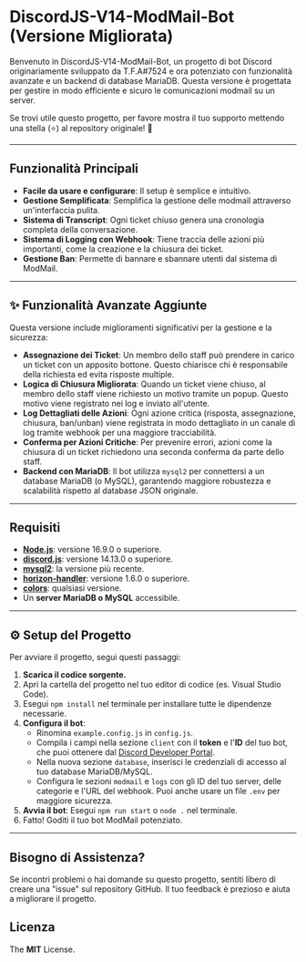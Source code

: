 # DiscordJS-V14-ModMail-Bot (Versione Migliorata)

Benvenuto in DiscordJS-V14-ModMail-Bot, un progetto di bot Discord originariamente sviluppato da T.F.A#7524 e ora potenziato con funzionalità avanzate e un backend di database MariaDB. Questa versione è progettata per gestire in modo efficiente e sicuro le comunicazioni modmail su un server.

Se trovi utile questo progetto, per favore mostra il tuo supporto mettendo una stella (⭐️) al repository originale! 🙏

---

## Funzionalità Principali

* **Facile da usare e configurare**: Il setup è semplice e intuitivo.
* **Gestione Semplificata**: Semplifica la gestione delle modmail attraverso un'interfaccia pulita.
* **Sistema di Transcript**: Ogni ticket chiuso genera una cronologia completa della conversazione.
* **Sistema di Logging con Webhook**: Tiene traccia delle azioni più importanti, come la creazione e la chiusura dei ticket.
* **Gestione Ban**: Permette di bannare e sbannare utenti dal sistema di ModMail.

---

## ✨ Funzionalità Avanzate Aggiunte

Questa versione include miglioramenti significativi per la gestione e la sicurezza:

* **Assegnazione dei Ticket**: Un membro dello staff può prendere in carico un ticket con un apposito bottone. Questo chiarisce chi è responsabile della richiesta ed evita risposte multiple.
* **Logica di Chiusura Migliorata**: Quando un ticket viene chiuso, al membro dello staff viene richiesto un motivo tramite un popup. Questo motivo viene registrato nei log e inviato all'utente.
* **Log Dettagliati delle Azioni**: Ogni azione critica (risposta, assegnazione, chiusura, ban/unban) viene registrata in modo dettagliato in un canale di log tramite webhook per una maggiore tracciabilità.
* **Conferma per Azioni Critiche**: Per prevenire errori, azioni come la chiusura di un ticket richiedono una seconda conferma da parte dello staff.
* **Backend con MariaDB**: Il bot utilizza `mysql2` per connettersi a un database MariaDB (o MySQL), garantendo maggiore robustezza e scalabilità rispetto al database JSON originale.

---

## Requisiti

* [**Node.js**](https://nodejs.org/en/): versione 16.9.0 o superiore.
* [**discord.js**](https://www.npmjs.com/package/discord.js): versione 14.13.0 o superiore.
* [**mysql2**](https://www.npmjs.com/package/mysql2): la versione più recente.
* [**horizon-handler**](https://www.npmjs.com/package/horizon-handler): versione 1.6.0 o superiore.
* [**colors**](https://www.npmjs.com/package/colors): qualsiasi versione.
* Un **server MariaDB o MySQL** accessibile.

---

## ⚙️ Setup del Progetto

Per avviare il progetto, segui questi passaggi:

1.  **Scarica il codice sorgente.**
2.  Apri la cartella del progetto nel tuo editor di codice (es. Visual Studio Code).
3.  Esegui `npm install` nel terminale per installare tutte le dipendenze necessarie.
4.  **Configura il bot**:
    * Rinomina `example.config.js` in `config.js`.
    * Compila i campi nella sezione `client` con il **token** e l'**ID** del tuo bot, che puoi ottenere dal [Discord Developer Portal](https://discord.com/developers).
    * Nella nuova sezione `database`, inserisci le credenziali di accesso al tuo database MariaDB/MySQL.
    * Configura le sezioni `modmail` e `logs` con gli ID del tuo server, delle categorie e l'URL del webhook. Puoi anche usare un file `.env` per maggiore sicurezza.
5.  **Avvia il bot**: Esegui `npm run start` o `node .` nel terminale.
6.  Fatto! Goditi il tuo bot ModMail potenziato.

---

## Bisogno di Assistenza?

Se incontri problemi o hai domande su questo progetto, sentiti libero di creare una "issue" sul repository GitHub. Il tuo feedback è prezioso e aiuta a migliorare il progetto.

## Licenza

The **MIT** License.